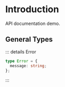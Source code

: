 # Introduction

API documentation demo.

## General Types

::: details Error

```ts
type Error = {
  message: string;
};
```

:::
